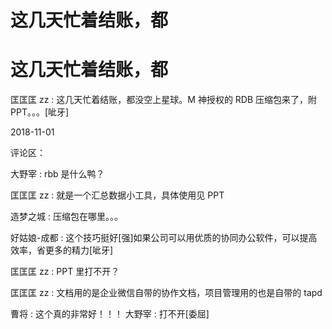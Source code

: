 # 这几天忙着结账，都

# 这几天忙着结账，都

匡匡匡 zz : 这几天忙着结账，都没空上星球。M 神授权的 RDB 压缩包来了，附 PPT。。。[呲牙]

2018-11-01

评论区：

大野宰 : rbb 是什么鸭？

匡匡匡 zz : 就是一个汇总数据小工具，具体使用见 PPT

造梦之城 : 压缩包在哪里。。。

好姑娘-成都 : 这个技巧挺好[强]如果公司可以用优质的协同办公软件，可以提高效率，省更多的精力[呲牙]

匡匡匡 zz : PPT 里打不开？

匡匡匡 zz : 文档用的是企业微信自带的协作文档，项目管理用的也是自带的 tapd

曹将 : 这个真的非常好！！！ 大野宰 : 打不开[委屈]
